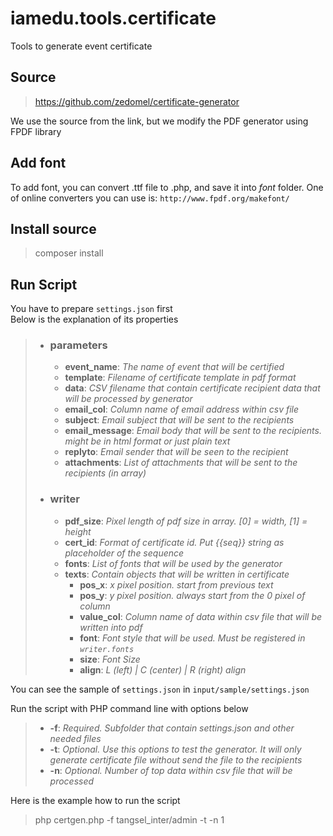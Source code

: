 # iamedu.tools.certificate
Tools to generate event certificate

## Source
> https://github.com/zedomel/certificate-generator

We use the source from the link, but we modify the PDF generator using FPDF library

## Add font
To add font, you can convert .ttf file to .php, and save it into _font_ folder. One of online converters you can use is: `http://www.fpdf.org/makefont/`

## Install source
> composer install

## Run Script
You have to prepare `settings.json` first  
Below is the explanation of its properties

> - ### parameters  
>   - **event_name**: _The name of event that will be certified_  
>   - **template**: _Filename of certificate template in pdf format_  
>   - **data**: _CSV filename that contain certificate recipient data that will be processed by generator_  
>   - **email_col**: _Column name of email address within csv file_  
>   - **subject**: _Email subject that will be sent to the recipients_  
>   - **email_message**: _Email body that will be sent to the recipients. might be in html format or just plain text_  
>   - **replyto**: _Email sender that will be seen to the recipient_  
>   - **attachments**: _List of attachments that will be sent to the recipients (in array)_  
>  
>  
> - ### writer
>   - **pdf_size**: _Pixel length of pdf size in array. [0] = width, [1] = height_  
>   - **cert_id**: _Format of certificate id. Put {{seq}} string as placeholder of the sequence_  
>   - **fonts**: _List of fonts that will be used by the generator_  
>   - **texts**: _Contain objects that will be written in certificate_  
>     - **pos_x**: _x pixel position. start from previous text_   
>     - **pos_y**: _y pixel position. always start from the 0 pixel of column_   
>     - **value_col**: _Column name of data within csv file that will be written into pdf_   
>     - **font**: _Font style that will be used. Must be registered in `writer.fonts`_   
>     - **size**: _Font Size_   
>     - **align**: _L (left) | C (center) | R (right) align_  
>  
You can see the sample of `settings.json` in `input/sample/settings.json`

Run the script with PHP command line with options below

>  - **-f**: _Required. Subfolder that contain settings.json and other needed files_
>  - **-t**: _Optional. Use this options to test the generator. It will only generate certificate file without send the file to the recipients_
>  - **-n**: _Optional. Number of top data within csv file that will be processed_

Here is the example how to run the script 
> php certgen.php -f tangsel_inter/admin -t -n 1
